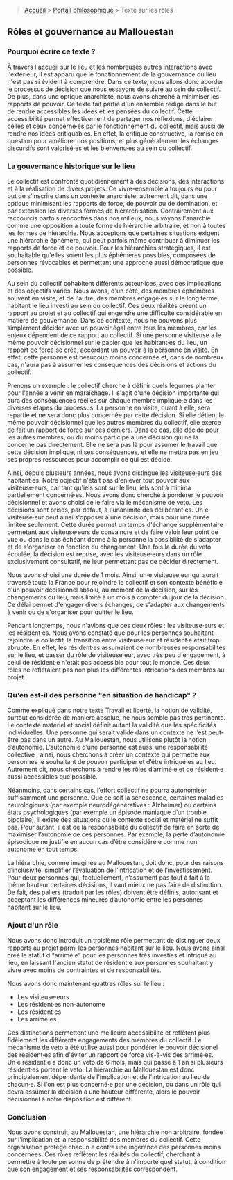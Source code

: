 > [Accueil](../../) > [Portail philosophique](../) > Texte sur les roles

## Rôles et gouvernance au Mallouestan

### Pourquoi écrire ce texte ?
À travers l'accueil sur le lieu et les nombreuses autres interactions avec l'extérieur, il est apparu que le fonctionnement de la gouvernance du lieu n'est pas si évident à comprendre. Dans ce texte, nous allons donc aborder le processus de décision que nous essayons de suivre au sein du collectif. De plus, dans une optique anarchiste, nous avons cherché à minimiser les rapports de pouvoir. Ce texte fait partie d'un ensemble rédigé dans le but de rendre accessibles les idées et les pensées du collectif. Cette accessibilité permet effectivement de partager nos réflexions, d'éclairer celles et ceux concerné·es par le fonctionnement du collectif, mais aussi de rendre nos idées critiquables. En effet, la critique constructive, la remise en question pour améliorer nos positions, et plus généralement les échanges discursifs sont valorisé·es et les bienvenu·es au sein du collectif.

### La gouvernance historique sur le lieu
Le collectif est confronté quotidiennement à des décisions, des interactions et à la réalisation de divers projets. Ce vivre-ensemble a toujours eu pour but de s'inscrire dans un contexte anarchiste, autrement dit, dans une optique minimisant les rapports de force, de pouvoir ou de domination, et par extension les diverses formes de hiérarchisation. Contrairement aux raccourcis parfois rencontrés dans nos milieux, nous voyons l'anarchie comme une opposition à toute forme de hiérarchie arbitraire, et non à toutes les formes de hiérarchie. Nous acceptons que certaines situations exigent une hiérarchie éphémère, qui peut parfois même contribuer à diminuer les rapports de force et de pouvoir. Pour les hiérarchies stratégiques, il est souhaitable qu'elles soient les plus éphémères possibles, composées de personnes révocables et permettant une approche aussi démocratique que possible.

Au sein du collectif cohabitent différents acteur·ices, avec des implications et des objectifs variés. Nous avons, d'un côté, des membres éphémères souvent en visite, et de l'autre, des membres engagé·es sur le long terme, habitant le lieu investi au sein du collectif. Ces deux réalités créent un rapport au projet et au collectif qui engendre une difficulté considérable en matière de gouvernance. Dans ce contexte, nous ne pouvons plus simplement décider avec un pouvoir égal entre tous les membres, car les enjeux dépendent de ce rapport au collectif. Si une personne visiteuse a le même pouvoir décisionnel sur le papier que les habitant·es du lieu, un rapport de force se crée, accordant un pouvoir à la personne en visite. En effet, cette personne est beaucoup moins concernée et, dans de nombreux cas, n'aura pas à assumer les conséquences des décisions et actions du collectif.

Prenons un exemple : le collectif cherche à définir quels légumes planter pour l'année à venir en maraîchage. Il s'agit d'une décision importante qui aura des conséquences réelles sur chaque membre impliqué·e dans les diverses étapes du processus. La personne en visite, quant à elle, sera repartie et ne sera donc plus concernée par cette décision. Si elle détient le même pouvoir décisionnel que les autres membres du collectif, elle exerce de fait un rapport de force sur ces derniers. Dans ce cas, elle décide pour les autres membres, ou du moins participe à une décision qui ne la concerne pas directement. Elle ne sera pas là pour assumer le travail que cette décision implique, ni ses conséquences, et elle ne mettra pas en jeu ses propres ressources pour accomplir ce qui est décidé.

Ainsi, depuis plusieurs années, nous avons distingué les visiteuse·eurs des habitant·es. Notre objectif n'était pas d'enlever tout pouvoir aux visiteuse·eurs, car tant qu'iels sont sur le lieu, iels sont à minima partiellement concerné·es. Nous avons donc cherché à pondérer le pouvoir décisionnel et avons choisi de le faire via le mécanisme de veto. Les décisions sont prises, par défaut, à l'unanimité des délibérant·es. Un·e visiteuse·eur peut ainsi s'opposer à une décision, mais pour une durée limitée seulement. Cette durée permet un temps d'échange supplémentaire permetant aux visiteuse·eurs de convaincre et de faire valoir leur point de vue ou dans le cas échéant donne à la personne la possibilité de s'adapter et de s'organiser en fonction du changement. Une fois la durée du veto écoulée, la décision est reprise, avec les visiteuse·eurs dans un rôle exclusivement consultatif, ne leur permettant pas de décider directement.

Nous avons choisi une durée de 1 mois. Ainsi, un·e visiteuse·eur qui aurait traversé toute la France pour rejoindre le collectif et son contexte bénéficie d'un pouvoir décisionnel absolu, au moment de la décision, sur les changements du lieu, mais limité à un mois à compter du jour de la décision. Ce délai permet d'engager divers échanges, de s'adapter aux changements à venir ou de s'organiser pour quitter le lieu.

Pendant longtemps, nous n'avions que ces deux rôles : les visiteuse·eurs et les résident·es. Nous avons constaté que pour les personnes souhaitant rejoindre le collectif, la transition entre visiteuse·eur et résident·e était trop abrupte. En effet, les résident·es assumaient de nombreuses responsabilités sur le lieu, et passer du rôle de visiteuse·eur, avec très peu d'engagement, à celui de résident·e n'était pas accessible pour tout le monde. Ces deux rôles ne reflétaient pas non plus les différentes intrications des membres au projet.

### Qu'en est-il des personne "en situation de handicap" ?

Comme expliqué dans notre texte Travail et liberté, la notion de validité, surtout considérée de manière absolue, ne nous semble pas très pertinente. Le contexte matériel et social définit autant la validité que les spécificités individuelles. Une personne qui serait valide dans un contexte ne l’est peut-être pas dans un autre. Au Mallouestan, nous utilisons plutôt la notion d’autonomie. L’autonomie d’une personne est aussi une responsabilité collective ; ainsi, nous cherchons à créer un contexte qui permette aux personnes le souhaitant de pouvoir participer et d’être intriqué·es au lieu. Autrement dit, nous cherchons à rendre les rôles d’arrimé·e et de résident·e aussi accessibles que possible.

Néanmoins, dans certains cas, l’effort collectif ne pourra autonomiser suffisamment une personne. Que ce soit la sénescence, certaines maladies neurologiques (par exemple neurodégénératives : Alzheimer) ou certains états psychologiques (par exemple un épisode maniaque d’un trouble bipolaire), il existe des situations où le contexte social et matériel ne suffit pas. Pour autant, il est de la responsabilité du collectif de faire en sorte de maximiser l’autonomie de ces personnes. Par exemple, la perte d’autonomie épisodique ne justifie en aucun cas d’être considéré·e comme non autonome en tout temps.

La hiérarchie, comme imaginée au Mallouestan, doit donc, pour des raisons d’inclusivité, simplifier l’évaluation de l’intrication et de l’investissement. Pour deux personnes qui, factuellement, n’assument pas tout à fait à la même hauteur certaines décisions, il vaut mieux ne pas faire de distinction. De fait, des paliers (traduit par les rôles) doivent être définis, autorisant et acceptant les différences mineures d’autonomie entre les personnes habitant sur le lieu.

### Ajout d'un rôle

Nous avons donc introduit un troisième rôle permettant de distinguer deux rapports au projet parmi les personnes habitant sur le lieu. Nous avons ainsi créé le statut d'“arrimé·e” pour les personnes très investies et intriqué au lieu, en laissant l'ancien statut de résident·e aux personnes souhaitant y vivre avec moins de contraintes et de responsabilités.

Nous avons donc maintenant quattres rôles sur le lieu :
- Les visiteuse·eurs
- Les résident·es non-autonome
- Les résident·es
- Les arrimé·es

Ces distinctions permettent une meilleure accessibilité et reflètent plus fidèlement les différents engagements des membres du collectif. Le mécanisme de veto a été utilisé aussi pour pondérer le pouvoir décisionel des résident·es afin d'éviter un rapport de force vis-à-vis des arrimé·es. Un·e résident·e a donc un veto de 6 mois, mais qui passe à 1 an si plusieurs résident·es portent le veto. La hiérarchie au Mallouestan est donc principalement dépendante de l'implication et de l'intrication au lieu de chacun·e. Si l'on est plus concerné·e par une décision, ou dans un rôle qui devra assumer la décision à une hauteur différente, alors le pouvoir décisionnel à notre disposition est différent. 

### Conclusion

Nous avons construit, au Mallouestan, une hiérarchie non arbitraire, fondée sur l'implication et la responsabilité des membres du collectif. Cette organisation protège chacun·e contre une ingérence des personnes moins concernées. Ces rôles reflètent les réalités du collectif, cherchant à permettre à toute personne de prétendre à n'importe quel statut, à condition que son engagement et ses responsabilités correspondent.
